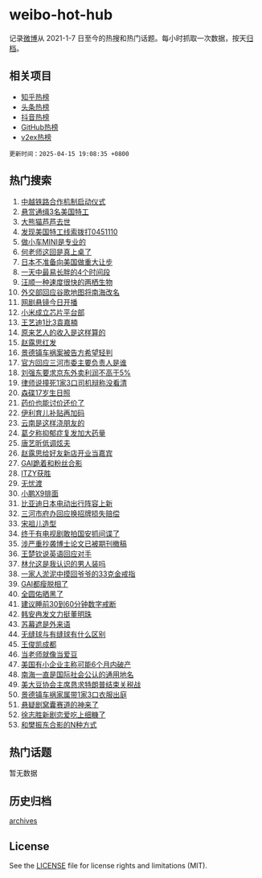 # weibo-hot-hub

记录[微博](https://www.weibo.com)从 2021-1-7 日至今的热搜和热门话题。每小时抓取一次数据，按天[归档](archives)。

## 相关项目

- [知乎热榜](https://github.com/lonnyzhang423/zhihu-hot-hub)
- [头条热榜](https://github.com/lonnyzhang423/toutiao-hot-hub)
- [抖音热榜](https://github.com/lonnyzhang423/douyin-hot-hub)
- [GitHub热榜](https://github.com/lonnyzhang423/github-hot-hub)
- [v2ex热榜](https://github.com/lonnyzhang423/v2ex-hot-hub)


`更新时间：2025-04-15 19:08:35 +0800`

## 热门搜索

1. [中越铁路合作机制启动仪式](https://m.weibo.cn/search?containerid=100103type%3D1%26t%3D10%26q%3D%23%E4%B8%AD%E8%B6%8A%E9%93%81%E8%B7%AF%E5%90%88%E4%BD%9C%E6%9C%BA%E5%88%B6%E5%90%AF%E5%8A%A8%E4%BB%AA%E5%BC%8F%23&stream_entry_id=51&isnewpage=1&extparam=seat%3D1%26cate%3D10103%26pos%3D0%26dgr%3D0%26filter_type%3Drealtimehot%26stream_entry_id%3D51%26c_type%3D51%26q%3D%2523%25E4%25B8%25AD%25E8%25B6%258A%25E9%2593%2581%25E8%25B7%25AF%25E5%2590%2588%25E4%25BD%259C%25E6%259C%25BA%25E5%2588%25B6%25E5%2590%25AF%25E5%258A%25A8%25E4%25BB%25AA%25E5%25BC%258F%2523%26display_time%3D1744715313%26pre_seqid%3D17447153137590179211)
1. [悬赏通缉3名美国特工](https://m.weibo.cn/search?containerid=100103type%3D1%26t%3D10%26q%3D%23%E6%82%AC%E8%B5%8F%E9%80%9A%E7%BC%893%E5%90%8D%E7%BE%8E%E5%9B%BD%E7%89%B9%E5%B7%A5%23&stream_entry_id=31&isnewpage=1&extparam=seat%3D1%26cate%3D5001%26stream_entry_id%3D31%26flag%3D0%26realpos%3D1%26dgr%3D0%26lcate%3D5001%26band_rank%3D1%26filter_type%3Drealtimehot%26pos%3D0%26c_type%3D31%26q%3D%2523%25E6%2582%25AC%25E8%25B5%258F%25E9%2580%259A%25E7%25BC%25893%25E5%2590%258D%25E7%25BE%258E%25E5%259B%25BD%25E7%2589%25B9%25E5%25B7%25A5%2523%26display_time%3D1744715313%26pre_seqid%3D17447153137590179211)
1. [大熊猫芦芦去世](https://m.weibo.cn/search?containerid=100103type%3D1%26t%3D10%26q%3D%23%E5%A4%A7%E7%86%8A%E7%8C%AB%E8%8A%A6%E8%8A%A6%E5%8E%BB%E4%B8%96%23&stream_entry_id=31&isnewpage=1&extparam=seat%3D1%26cate%3D5001%26stream_entry_id%3D31%26flag%3D1%26realpos%3D2%26dgr%3D0%26lcate%3D5001%26band_rank%3D2%26filter_type%3Drealtimehot%26pos%3D1%26c_type%3D31%26q%3D%2523%25E5%25A4%25A7%25E7%2586%258A%25E7%258C%25AB%25E8%258A%25A6%25E8%258A%25A6%25E5%258E%25BB%25E4%25B8%2596%2523%26display_time%3D1744715313%26pre_seqid%3D17447153137590179211)
1. [发现美国特工线索拨打0451110](https://m.weibo.cn/search?containerid=100103type%3D1%26t%3D10%26q%3D%23%E5%8F%91%E7%8E%B0%E7%BE%8E%E5%9B%BD%E7%89%B9%E5%B7%A5%E7%BA%BF%E7%B4%A2%E6%8B%A8%E6%89%930451110%23&stream_entry_id=31&isnewpage=1&extparam=seat%3D1%26cate%3D5001%26stream_entry_id%3D31%26flag%3D0%26realpos%3D3%26dgr%3D0%26lcate%3D5001%26band_rank%3D3%26filter_type%3Drealtimehot%26pos%3D2%26c_type%3D31%26q%3D%2523%25E5%258F%2591%25E7%258E%25B0%25E7%25BE%258E%25E5%259B%25BD%25E7%2589%25B9%25E5%25B7%25A5%25E7%25BA%25BF%25E7%25B4%25A2%25E6%258B%25A8%25E6%2589%25930451110%2523%26display_time%3D1744715313%26pre_seqid%3D17447153137590179211)
1. [做小车MINI是专业的](https://m.weibo.cn/search?containerid=100103type%3D1%26t%3D10%26q%3D%23%E5%81%9A%E5%B0%8F%E8%BD%A6MINI%E6%98%AF%E4%B8%93%E4%B8%9A%E7%9A%84%23&stream_entry_id=31&isnewpage=1&extparam=seat%3D1%26cate%3D5001%26adid%3D282751%26stream_entry_id%3D31%26topic_ad%3D1%26pos%3D3%26lcate%3D5001%26band_rank%3D4%26dgr%3D0%26filter_type%3Drealtimehot%26is_ad_pos%3D1%26c_type%3D31%26q%3D%2523%25E5%2581%259A%25E5%25B0%258F%25E8%25BD%25A6MINI%25E6%2598%25AF%25E4%25B8%2593%25E4%25B8%259A%25E7%259A%2584%2523%26display_time%3D1744715313%26pre_seqid%3D17447153137590179211)
1. [何老师这回是真上桌了](https://m.weibo.cn/search?containerid=100103type%3D1%26t%3D10%26q%3D%E4%BD%95%E8%80%81%E5%B8%88%E8%BF%99%E5%9B%9E%E6%98%AF%E7%9C%9F%E4%B8%8A%E6%A1%8C%E4%BA%86&stream_entry_id=31&isnewpage=1&extparam=seat%3D1%26cate%3D5001%26stream_entry_id%3D31%26flag%3D1%26realpos%3D4%26dgr%3D0%26lcate%3D5001%26band_rank%3D4%26filter_type%3Drealtimehot%26pos%3D4%26c_type%3D31%26q%3D%25E4%25BD%2595%25E8%2580%2581%25E5%25B8%2588%25E8%25BF%2599%25E5%259B%259E%25E6%2598%25AF%25E7%259C%259F%25E4%25B8%258A%25E6%25A1%258C%25E4%25BA%2586%26display_time%3D1744715313%26pre_seqid%3D17447153137590179211)
1. [日本不准备向美国做重大让步](https://m.weibo.cn/search?containerid=100103type%3D1%26t%3D10%26q%3D%23%E6%97%A5%E6%9C%AC%E4%B8%8D%E5%87%86%E5%A4%87%E5%90%91%E7%BE%8E%E5%9B%BD%E5%81%9A%E9%87%8D%E5%A4%A7%E8%AE%A9%E6%AD%A5%23&stream_entry_id=31&isnewpage=1&extparam=seat%3D1%26cate%3D5001%26stream_entry_id%3D31%26flag%3D0%26realpos%3D5%26dgr%3D0%26lcate%3D5001%26band_rank%3D5%26filter_type%3Drealtimehot%26pos%3D5%26c_type%3D31%26q%3D%2523%25E6%2597%25A5%25E6%259C%25AC%25E4%25B8%258D%25E5%2587%2586%25E5%25A4%2587%25E5%2590%2591%25E7%25BE%258E%25E5%259B%25BD%25E5%2581%259A%25E9%2587%258D%25E5%25A4%25A7%25E8%25AE%25A9%25E6%25AD%25A5%2523%26display_time%3D1744715313%26pre_seqid%3D17447153137590179211)
1. [一天中最易长胖的4个时间段](https://m.weibo.cn/search?containerid=100103type%3D1%26t%3D10%26q%3D%23%E4%B8%80%E5%A4%A9%E4%B8%AD%E6%9C%80%E6%98%93%E9%95%BF%E8%83%96%E7%9A%844%E4%B8%AA%E6%97%B6%E9%97%B4%E6%AE%B5%23&stream_entry_id=31&isnewpage=1&extparam=seat%3D1%26cate%3D5001%26stream_entry_id%3D31%26flag%3D0%26realpos%3D6%26dgr%3D0%26lcate%3D5001%26band_rank%3D6%26filter_type%3Drealtimehot%26pos%3D6%26c_type%3D31%26q%3D%2523%25E4%25B8%2580%25E5%25A4%25A9%25E4%25B8%25AD%25E6%259C%2580%25E6%2598%2593%25E9%2595%25BF%25E8%2583%2596%25E7%259A%25844%25E4%25B8%25AA%25E6%2597%25B6%25E9%2597%25B4%25E6%25AE%25B5%2523%26display_time%3D1744715313%26pre_seqid%3D17447153137590179211)
1. [汪顺一种速度很快的两栖生物](https://m.weibo.cn/search?containerid=100103type%3D1%26t%3D10%26q%3D%23%E6%B1%AA%E9%A1%BA%E4%B8%80%E7%A7%8D%E9%80%9F%E5%BA%A6%E5%BE%88%E5%BF%AB%E7%9A%84%E4%B8%A4%E6%A0%96%E7%94%9F%E7%89%A9%23&stream_entry_id=31&isnewpage=1&extparam=seat%3D1%26cate%3D5001%26adid%3D282748%26stream_entry_id%3D31%26topic_ad%3D1%26pos%3D7%26lcate%3D5001%26band_rank%3D7%26dgr%3D0%26filter_type%3Drealtimehot%26is_ad_pos%3D1%26c_type%3D31%26q%3D%2523%25E6%25B1%25AA%25E9%25A1%25BA%25E4%25B8%2580%25E7%25A7%258D%25E9%2580%259F%25E5%25BA%25A6%25E5%25BE%2588%25E5%25BF%25AB%25E7%259A%2584%25E4%25B8%25A4%25E6%25A0%2596%25E7%2594%259F%25E7%2589%25A9%2523%26display_time%3D1744715313%26pre_seqid%3D17447153137590179211)
1. [外交部回应谷歌地图将南海改名](https://m.weibo.cn/search?containerid=100103type%3D1%26t%3D10%26q%3D%23%E5%A4%96%E4%BA%A4%E9%83%A8%E5%9B%9E%E5%BA%94%E8%B0%B7%E6%AD%8C%E5%9C%B0%E5%9B%BE%E5%B0%86%E5%8D%97%E6%B5%B7%E6%94%B9%E5%90%8D%23&stream_entry_id=31&isnewpage=1&extparam=seat%3D1%26cate%3D5001%26stream_entry_id%3D31%26flag%3D0%26realpos%3D7%26dgr%3D0%26lcate%3D5001%26band_rank%3D7%26filter_type%3Drealtimehot%26pos%3D8%26c_type%3D31%26q%3D%2523%25E5%25A4%2596%25E4%25BA%25A4%25E9%2583%25A8%25E5%259B%259E%25E5%25BA%2594%25E8%25B0%25B7%25E6%25AD%258C%25E5%259C%25B0%25E5%259B%25BE%25E5%25B0%2586%25E5%258D%2597%25E6%25B5%25B7%25E6%2594%25B9%25E5%2590%258D%2523%26display_time%3D1744715313%26pre_seqid%3D17447153137590179211)
1. [网剧悬镜今日开播](https://m.weibo.cn/search?containerid=100103type%3D1%26t%3D10%26q%3D%23%E7%BD%91%E5%89%A7%E6%82%AC%E9%95%9C%E4%BB%8A%E6%97%A5%E5%BC%80%E6%92%AD%23&stream_entry_id=31&isnewpage=1&extparam=seat%3D1%26cate%3D5001%26stream_entry_id%3D31%26flag%3D1%26realpos%3D8%26dgr%3D0%26lcate%3D5001%26band_rank%3D8%26filter_type%3Drealtimehot%26pos%3D9%26c_type%3D31%26q%3D%2523%25E7%25BD%2591%25E5%2589%25A7%25E6%2582%25AC%25E9%2595%259C%25E4%25BB%258A%25E6%2597%25A5%25E5%25BC%2580%25E6%2592%25AD%2523%26display_time%3D1744715313%26pre_seqid%3D17447153137590179211)
1. [小米成立芯片平台部](https://m.weibo.cn/search?containerid=100103type%3D1%26t%3D10%26q%3D%23%E5%B0%8F%E7%B1%B3%E6%88%90%E7%AB%8B%E8%8A%AF%E7%89%87%E5%B9%B3%E5%8F%B0%E9%83%A8%23&stream_entry_id=31&isnewpage=1&extparam=seat%3D1%26cate%3D5001%26stream_entry_id%3D31%26flag%3D1%26realpos%3D9%26dgr%3D0%26lcate%3D5001%26band_rank%3D9%26filter_type%3Drealtimehot%26pos%3D10%26c_type%3D31%26q%3D%2523%25E5%25B0%258F%25E7%25B1%25B3%25E6%2588%2590%25E7%25AB%258B%25E8%258A%25AF%25E7%2589%2587%25E5%25B9%25B3%25E5%258F%25B0%25E9%2583%25A8%2523%26display_time%3D1744715313%26pre_seqid%3D17447153137590179211)
1. [王艺迪1比3袁嘉楠](https://m.weibo.cn/search?containerid=100103type%3D1%26t%3D10%26q%3D%23%E7%8E%8B%E8%89%BA%E8%BF%AA1%E6%AF%943%E8%A2%81%E5%98%89%E6%A5%A0%23&stream_entry_id=31&isnewpage=1&extparam=seat%3D1%26cate%3D5001%26stream_entry_id%3D31%26flag%3D1%26realpos%3D10%26dgr%3D0%26lcate%3D5001%26band_rank%3D10%26filter_type%3Drealtimehot%26pos%3D11%26c_type%3D31%26q%3D%2523%25E7%258E%258B%25E8%2589%25BA%25E8%25BF%25AA1%25E6%25AF%25943%25E8%25A2%2581%25E5%2598%2589%25E6%25A5%25A0%2523%26display_time%3D1744715313%26pre_seqid%3D17447153137590179211)
1. [原来艺人的收入是这样算的](https://m.weibo.cn/search?containerid=100103type%3D1%26t%3D10%26q%3D%23%E5%8E%9F%E6%9D%A5%E8%89%BA%E4%BA%BA%E7%9A%84%E6%94%B6%E5%85%A5%E6%98%AF%E8%BF%99%E6%A0%B7%E7%AE%97%E7%9A%84%23&stream_entry_id=31&isnewpage=1&extparam=seat%3D1%26cate%3D5001%26stream_entry_id%3D31%26flag%3D2%26realpos%3D11%26dgr%3D0%26lcate%3D5001%26band_rank%3D11%26filter_type%3Drealtimehot%26pos%3D12%26c_type%3D31%26q%3D%2523%25E5%258E%259F%25E6%259D%25A5%25E8%2589%25BA%25E4%25BA%25BA%25E7%259A%2584%25E6%2594%25B6%25E5%2585%25A5%25E6%2598%25AF%25E8%25BF%2599%25E6%25A0%25B7%25E7%25AE%2597%25E7%259A%2584%2523%26display_time%3D1744715313%26pre_seqid%3D17447153137590179211)
1. [赵露思红发](https://m.weibo.cn/search?containerid=100103type%3D1%26t%3D10%26q%3D%23%E8%B5%B5%E9%9C%B2%E6%80%9D%E7%BA%A2%E5%8F%91%23&stream_entry_id=31&isnewpage=1&extparam=seat%3D1%26cate%3D5001%26stream_entry_id%3D31%26flag%3D2%26realpos%3D12%26dgr%3D0%26lcate%3D5001%26band_rank%3D12%26filter_type%3Drealtimehot%26pos%3D13%26c_type%3D31%26q%3D%2523%25E8%25B5%25B5%25E9%259C%25B2%25E6%2580%259D%25E7%25BA%25A2%25E5%258F%2591%2523%26display_time%3D1744715313%26pre_seqid%3D17447153137590179211)
1. [景德镇车祸案被告方希望轻判](https://m.weibo.cn/search?containerid=100103type%3D1%26t%3D10%26q%3D%23%E6%99%AF%E5%BE%B7%E9%95%87%E8%BD%A6%E7%A5%B8%E6%A1%88%E8%A2%AB%E5%91%8A%E6%96%B9%E5%B8%8C%E6%9C%9B%E8%BD%BB%E5%88%A4%23&stream_entry_id=31&isnewpage=1&extparam=seat%3D1%26cate%3D5001%26stream_entry_id%3D31%26flag%3D0%26realpos%3D13%26dgr%3D0%26lcate%3D5001%26band_rank%3D13%26filter_type%3Drealtimehot%26pos%3D14%26c_type%3D31%26q%3D%2523%25E6%2599%25AF%25E5%25BE%25B7%25E9%2595%2587%25E8%25BD%25A6%25E7%25A5%25B8%25E6%25A1%2588%25E8%25A2%25AB%25E5%2591%258A%25E6%2596%25B9%25E5%25B8%258C%25E6%259C%259B%25E8%25BD%25BB%25E5%2588%25A4%2523%26display_time%3D1744715313%26pre_seqid%3D17447153137590179211)
1. [官方回应三河市委主要负责人是谁](https://m.weibo.cn/search?containerid=100103type%3D1%26t%3D10%26q%3D%23%E5%AE%98%E6%96%B9%E5%9B%9E%E5%BA%94%E4%B8%89%E6%B2%B3%E5%B8%82%E5%A7%94%E4%B8%BB%E8%A6%81%E8%B4%9F%E8%B4%A3%E4%BA%BA%E6%98%AF%E8%B0%81%23&stream_entry_id=31&isnewpage=1&extparam=seat%3D1%26cate%3D5001%26stream_entry_id%3D31%26flag%3D0%26realpos%3D14%26dgr%3D0%26lcate%3D5001%26band_rank%3D14%26filter_type%3Drealtimehot%26pos%3D15%26c_type%3D31%26q%3D%2523%25E5%25AE%2598%25E6%2596%25B9%25E5%259B%259E%25E5%25BA%2594%25E4%25B8%2589%25E6%25B2%25B3%25E5%25B8%2582%25E5%25A7%2594%25E4%25B8%25BB%25E8%25A6%2581%25E8%25B4%259F%25E8%25B4%25A3%25E4%25BA%25BA%25E6%2598%25AF%25E8%25B0%2581%2523%26display_time%3D1744715313%26pre_seqid%3D17447153137590179211)
1. [刘强东要求京东外卖利润不高于5%](https://m.weibo.cn/search?containerid=100103type%3D1%26t%3D10%26q%3D%23%E5%88%98%E5%BC%BA%E4%B8%9C%E8%A6%81%E6%B1%82%E4%BA%AC%E4%B8%9C%E5%A4%96%E5%8D%96%E5%88%A9%E6%B6%A6%E4%B8%8D%E9%AB%98%E4%BA%8E5%25%23&stream_entry_id=31&isnewpage=1&extparam=seat%3D1%26cate%3D5001%26stream_entry_id%3D31%26flag%3D1%26realpos%3D15%26dgr%3D0%26lcate%3D5001%26band_rank%3D15%26filter_type%3Drealtimehot%26pos%3D16%26c_type%3D31%26q%3D%2523%25E5%2588%2598%25E5%25BC%25BA%25E4%25B8%259C%25E8%25A6%2581%25E6%25B1%2582%25E4%25BA%25AC%25E4%25B8%259C%25E5%25A4%2596%25E5%258D%2596%25E5%2588%25A9%25E6%25B6%25A6%25E4%25B8%258D%25E9%25AB%2598%25E4%25BA%258E5%2525%2523%26display_time%3D1744715313%26pre_seqid%3D17447153137590179211)
1. [律师说撞死1家3口司机辩称没看清](https://m.weibo.cn/search?containerid=100103type%3D1%26t%3D10%26q%3D%23%E5%BE%8B%E5%B8%88%E8%AF%B4%E6%92%9E%E6%AD%BB1%E5%AE%B63%E5%8F%A3%E5%8F%B8%E6%9C%BA%E8%BE%A9%E7%A7%B0%E6%B2%A1%E7%9C%8B%E6%B8%85%23&stream_entry_id=31&isnewpage=1&extparam=seat%3D1%26cate%3D5001%26stream_entry_id%3D31%26flag%3D0%26realpos%3D16%26dgr%3D0%26lcate%3D5001%26band_rank%3D16%26filter_type%3Drealtimehot%26pos%3D17%26c_type%3D31%26q%3D%2523%25E5%25BE%258B%25E5%25B8%2588%25E8%25AF%25B4%25E6%2592%259E%25E6%25AD%25BB1%25E5%25AE%25B63%25E5%258F%25A3%25E5%258F%25B8%25E6%259C%25BA%25E8%25BE%25A9%25E7%25A7%25B0%25E6%25B2%25A1%25E7%259C%258B%25E6%25B8%2585%2523%26display_time%3D1744715313%26pre_seqid%3D17447153137590179211)
1. [森碟17岁生日照](https://m.weibo.cn/search?containerid=100103type%3D1%26t%3D10%26q%3D%23%E6%A3%AE%E7%A2%9F17%E5%B2%81%E7%94%9F%E6%97%A5%E7%85%A7%23&stream_entry_id=31&isnewpage=1&extparam=seat%3D1%26cate%3D5001%26stream_entry_id%3D31%26flag%3D1%26realpos%3D17%26dgr%3D0%26lcate%3D5001%26band_rank%3D17%26filter_type%3Drealtimehot%26pos%3D18%26c_type%3D31%26q%3D%2523%25E6%25A3%25AE%25E7%25A2%259F17%25E5%25B2%2581%25E7%2594%259F%25E6%2597%25A5%25E7%2585%25A7%2523%26display_time%3D1744715313%26pre_seqid%3D17447153137590179211)
1. [药价也能讨价还价了](https://m.weibo.cn/search?containerid=100103type%3D1%26t%3D10%26q%3D%23%E8%8D%AF%E4%BB%B7%E4%B9%9F%E8%83%BD%E8%AE%A8%E4%BB%B7%E8%BF%98%E4%BB%B7%E4%BA%86%23&stream_entry_id=31&isnewpage=1&extparam=seat%3D1%26cate%3D5001%26stream_entry_id%3D31%26flag%3D1%26realpos%3D18%26dgr%3D0%26lcate%3D5001%26band_rank%3D18%26filter_type%3Drealtimehot%26pos%3D19%26c_type%3D31%26q%3D%2523%25E8%258D%25AF%25E4%25BB%25B7%25E4%25B9%259F%25E8%2583%25BD%25E8%25AE%25A8%25E4%25BB%25B7%25E8%25BF%2598%25E4%25BB%25B7%25E4%25BA%2586%2523%26display_time%3D1744715313%26pre_seqid%3D17447153137590179211)
1. [伊利育儿补贴再加码](https://m.weibo.cn/search?containerid=100103type%3D1%26t%3D10%26q%3D%23%E4%BC%8A%E5%88%A9%E8%82%B2%E5%84%BF%E8%A1%A5%E8%B4%B4%E5%86%8D%E5%8A%A0%E7%A0%81%23&stream_entry_id=31&isnewpage=1&extparam=seat%3D1%26cate%3D5001%26stream_entry_id%3D31%26flag%3D1%26realpos%3D19%26dgr%3D0%26lcate%3D5001%26band_rank%3D19%26filter_type%3Drealtimehot%26pos%3D20%26c_type%3D31%26q%3D%2523%25E4%25BC%258A%25E5%2588%25A9%25E8%2582%25B2%25E5%2584%25BF%25E8%25A1%25A5%25E8%25B4%25B4%25E5%2586%258D%25E5%258A%25A0%25E7%25A0%2581%2523%26display_time%3D1744715313%26pre_seqid%3D17447153137590179211)
1. [云南是这样浇朋友的](https://m.weibo.cn/search?containerid=100103type%3D1%26t%3D10%26q%3D%23%E4%BA%91%E5%8D%97%E6%98%AF%E8%BF%99%E6%A0%B7%E6%B5%87%E6%9C%8B%E5%8F%8B%E7%9A%84%23&stream_entry_id=31&isnewpage=1&extparam=seat%3D1%26cate%3D5001%26stream_entry_id%3D31%26flag%3D1%26realpos%3D20%26dgr%3D0%26lcate%3D5001%26band_rank%3D20%26filter_type%3Drealtimehot%26pos%3D21%26c_type%3D31%26q%3D%2523%25E4%25BA%2591%25E5%258D%2597%25E6%2598%25AF%25E8%25BF%2599%25E6%25A0%25B7%25E6%25B5%2587%25E6%259C%258B%25E5%258F%258B%25E7%259A%2584%2523%26display_time%3D1744715313%26pre_seqid%3D17447153137590179211)
1. [葛夕称抑郁症复发加大药量](https://m.weibo.cn/search?containerid=100103type%3D1%26t%3D10%26q%3D%23%E8%91%9B%E5%A4%95%E7%A7%B0%E6%8A%91%E9%83%81%E7%97%87%E5%A4%8D%E5%8F%91%E5%8A%A0%E5%A4%A7%E8%8D%AF%E9%87%8F%23&stream_entry_id=31&isnewpage=1&extparam=seat%3D1%26cate%3D5001%26stream_entry_id%3D31%26flag%3D2%26realpos%3D21%26dgr%3D0%26lcate%3D5001%26band_rank%3D21%26filter_type%3Drealtimehot%26pos%3D22%26c_type%3D31%26q%3D%2523%25E8%2591%259B%25E5%25A4%2595%25E7%25A7%25B0%25E6%258A%2591%25E9%2583%2581%25E7%2597%2587%25E5%25A4%258D%25E5%258F%2591%25E5%258A%25A0%25E5%25A4%25A7%25E8%258D%25AF%25E9%2587%258F%2523%26display_time%3D1744715313%26pre_seqid%3D17447153137590179211)
1. [唐艺昕低调炫夫](https://m.weibo.cn/search?containerid=100103type%3D1%26t%3D10%26q%3D%E5%94%90%E8%89%BA%E6%98%95%E4%BD%8E%E8%B0%83%E7%82%AB%E5%A4%AB&stream_entry_id=31&isnewpage=1&extparam=seat%3D1%26cate%3D5001%26stream_entry_id%3D31%26flag%3D0%26realpos%3D22%26dgr%3D0%26lcate%3D5001%26band_rank%3D22%26filter_type%3Drealtimehot%26pos%3D23%26c_type%3D31%26q%3D%25E5%2594%2590%25E8%2589%25BA%25E6%2598%2595%25E4%25BD%258E%25E8%25B0%2583%25E7%2582%25AB%25E5%25A4%25AB%26display_time%3D1744715313%26pre_seqid%3D17447153137590179211)
1. [赵露思给好友新店开业当嘉宾](https://m.weibo.cn/search?containerid=100103type%3D1%26t%3D10%26q%3D%23%E8%B5%B5%E9%9C%B2%E6%80%9D%E7%BB%99%E5%A5%BD%E5%8F%8B%E6%96%B0%E5%BA%97%E5%BC%80%E4%B8%9A%E5%BD%93%E5%98%89%E5%AE%BE%23&stream_entry_id=31&isnewpage=1&extparam=seat%3D1%26cate%3D5001%26stream_entry_id%3D31%26flag%3D1%26realpos%3D23%26dgr%3D0%26lcate%3D5001%26band_rank%3D23%26filter_type%3Drealtimehot%26pos%3D24%26c_type%3D31%26q%3D%2523%25E8%25B5%25B5%25E9%259C%25B2%25E6%2580%259D%25E7%25BB%2599%25E5%25A5%25BD%25E5%258F%258B%25E6%2596%25B0%25E5%25BA%2597%25E5%25BC%2580%25E4%25B8%259A%25E5%25BD%2593%25E5%2598%2589%25E5%25AE%25BE%2523%26display_time%3D1744715313%26pre_seqid%3D17447153137590179211)
1. [GAI跪着和粉丝合影](https://m.weibo.cn/search?containerid=100103type%3D1%26t%3D10%26q%3DGAI%E8%B7%AA%E7%9D%80%E5%92%8C%E7%B2%89%E4%B8%9D%E5%90%88%E5%BD%B1&stream_entry_id=31&isnewpage=1&extparam=seat%3D1%26cate%3D5001%26stream_entry_id%3D31%26flag%3D1%26realpos%3D24%26dgr%3D0%26lcate%3D5001%26band_rank%3D24%26filter_type%3Drealtimehot%26pos%3D25%26c_type%3D31%26q%3DGAI%25E8%25B7%25AA%25E7%259D%2580%25E5%2592%258C%25E7%25B2%2589%25E4%25B8%259D%25E5%2590%2588%25E5%25BD%25B1%26display_time%3D1744715313%26pre_seqid%3D17447153137590179211)
1. [ITZY获胜](https://m.weibo.cn/search?containerid=100103type%3D1%26t%3D10%26q%3DITZY%E8%8E%B7%E8%83%9C&stream_entry_id=31&isnewpage=1&extparam=seat%3D1%26cate%3D5001%26stream_entry_id%3D31%26flag%3D1%26realpos%3D25%26dgr%3D0%26lcate%3D5001%26band_rank%3D25%26filter_type%3Drealtimehot%26pos%3D26%26c_type%3D31%26q%3DITZY%25E8%258E%25B7%25E8%2583%259C%26display_time%3D1744715313%26pre_seqid%3D17447153137590179211)
1. [无忧渡](https://m.weibo.cn/search?containerid=100103type%3D1%26t%3D10%26q%3D%E6%97%A0%E5%BF%A7%E6%B8%A1&stream_entry_id=31&isnewpage=1&extparam=seat%3D1%26cate%3D5001%26stream_entry_id%3D31%26flag%3D1%26realpos%3D26%26dgr%3D0%26lcate%3D5001%26band_rank%3D26%26filter_type%3Drealtimehot%26pos%3D27%26c_type%3D31%26q%3D%25E6%2597%25A0%25E5%25BF%25A7%25E6%25B8%25A1%26display_time%3D1744715313%26pre_seqid%3D17447153137590179211)
1. [小鹏X9排面](https://m.weibo.cn/search?containerid=100103type%3D1%26t%3D10%26q%3D%23%E5%B0%8F%E9%B9%8FX9%E6%8E%92%E9%9D%A2%23&stream_entry_id=31&isnewpage=1&extparam=seat%3D1%26cate%3D5001%26stream_entry_id%3D31%26flag%3D1%26realpos%3D27%26dgr%3D0%26lcate%3D5001%26band_rank%3D27%26filter_type%3Drealtimehot%26pos%3D28%26c_type%3D31%26q%3D%2523%25E5%25B0%258F%25E9%25B9%258FX9%25E6%258E%2592%25E9%259D%25A2%2523%26display_time%3D1744715313%26pre_seqid%3D17447153137590179211)
1. [比亚迪日本电动出行阵容上新](https://m.weibo.cn/search?containerid=100103type%3D1%26t%3D10%26q%3D%23%E6%AF%94%E4%BA%9A%E8%BF%AA%E6%97%A5%E6%9C%AC%E7%94%B5%E5%8A%A8%E5%87%BA%E8%A1%8C%E9%98%B5%E5%AE%B9%E4%B8%8A%E6%96%B0%23&stream_entry_id=31&isnewpage=1&extparam=seat%3D1%26cate%3D5001%26stream_entry_id%3D31%26flag%3D1%26realpos%3D28%26dgr%3D0%26lcate%3D5001%26band_rank%3D28%26filter_type%3Drealtimehot%26pos%3D29%26c_type%3D31%26q%3D%2523%25E6%25AF%2594%25E4%25BA%259A%25E8%25BF%25AA%25E6%2597%25A5%25E6%259C%25AC%25E7%2594%25B5%25E5%258A%25A8%25E5%2587%25BA%25E8%25A1%258C%25E9%2598%25B5%25E5%25AE%25B9%25E4%25B8%258A%25E6%2596%25B0%2523%26display_time%3D1744715313%26pre_seqid%3D17447153137590179211)
1. [三河市府办回应换招牌损失赔偿](https://m.weibo.cn/search?containerid=100103type%3D1%26t%3D10%26q%3D%23%E4%B8%89%E6%B2%B3%E5%B8%82%E5%BA%9C%E5%8A%9E%E5%9B%9E%E5%BA%94%E6%8D%A2%E6%8B%9B%E7%89%8C%E6%8D%9F%E5%A4%B1%E8%B5%94%E5%81%BF%23&stream_entry_id=31&isnewpage=1&extparam=seat%3D1%26cate%3D5001%26stream_entry_id%3D31%26flag%3D1%26realpos%3D29%26dgr%3D0%26lcate%3D5001%26band_rank%3D29%26filter_type%3Drealtimehot%26pos%3D30%26c_type%3D31%26q%3D%2523%25E4%25B8%2589%25E6%25B2%25B3%25E5%25B8%2582%25E5%25BA%259C%25E5%258A%259E%25E5%259B%259E%25E5%25BA%2594%25E6%258D%25A2%25E6%258B%259B%25E7%2589%258C%25E6%258D%259F%25E5%25A4%25B1%25E8%25B5%2594%25E5%2581%25BF%2523%26display_time%3D1744715313%26pre_seqid%3D17447153137590179211)
1. [宋祖儿造型](https://m.weibo.cn/search?containerid=100103type%3D1%26t%3D10%26q%3D%23%E5%AE%8B%E7%A5%96%E5%84%BF%E9%80%A0%E5%9E%8B%23&stream_entry_id=31&isnewpage=1&extparam=seat%3D1%26cate%3D5001%26stream_entry_id%3D31%26flag%3D0%26realpos%3D30%26dgr%3D0%26lcate%3D5001%26band_rank%3D30%26filter_type%3Drealtimehot%26pos%3D31%26c_type%3D31%26q%3D%2523%25E5%25AE%258B%25E7%25A5%2596%25E5%2584%25BF%25E9%2580%25A0%25E5%259E%258B%2523%26display_time%3D1744715313%26pre_seqid%3D17447153137590179211)
1. [终于有电视剧敢拍国安抓间谍了](https://m.weibo.cn/search?containerid=100103type%3D1%26t%3D10%26q%3D%E7%BB%88%E4%BA%8E%E6%9C%89%E7%94%B5%E8%A7%86%E5%89%A7%E6%95%A2%E6%8B%8D%E5%9B%BD%E5%AE%89%E6%8A%93%E9%97%B4%E8%B0%8D%E4%BA%86&stream_entry_id=31&isnewpage=1&extparam=seat%3D1%26cate%3D5001%26stream_entry_id%3D31%26flag%3D1%26realpos%3D31%26dgr%3D0%26lcate%3D5001%26band_rank%3D31%26filter_type%3Drealtimehot%26pos%3D32%26c_type%3D31%26q%3D%25E7%25BB%2588%25E4%25BA%258E%25E6%259C%2589%25E7%2594%25B5%25E8%25A7%2586%25E5%2589%25A7%25E6%2595%25A2%25E6%258B%258D%25E5%259B%25BD%25E5%25AE%2589%25E6%258A%2593%25E9%2597%25B4%25E8%25B0%258D%25E4%25BA%2586%26display_time%3D1744715313%26pre_seqid%3D17447153137590179211)
1. [涉严重抄袭博士论文已被期刊撤稿](https://m.weibo.cn/search?containerid=100103type%3D1%26t%3D10%26q%3D%23%E6%B6%89%E4%B8%A5%E9%87%8D%E6%8A%84%E8%A2%AD%E5%8D%9A%E5%A3%AB%E8%AE%BA%E6%96%87%E5%B7%B2%E8%A2%AB%E6%9C%9F%E5%88%8A%E6%92%A4%E7%A8%BF%23&stream_entry_id=31&isnewpage=1&extparam=seat%3D1%26cate%3D5001%26stream_entry_id%3D31%26flag%3D1%26realpos%3D32%26dgr%3D0%26lcate%3D5001%26band_rank%3D32%26filter_type%3Drealtimehot%26pos%3D33%26c_type%3D31%26q%3D%2523%25E6%25B6%2589%25E4%25B8%25A5%25E9%2587%258D%25E6%258A%2584%25E8%25A2%25AD%25E5%258D%259A%25E5%25A3%25AB%25E8%25AE%25BA%25E6%2596%2587%25E5%25B7%25B2%25E8%25A2%25AB%25E6%259C%259F%25E5%2588%258A%25E6%2592%25A4%25E7%25A8%25BF%2523%26display_time%3D1744715313%26pre_seqid%3D17447153137590179211)
1. [王楚钦说英语回应对手](https://m.weibo.cn/search?containerid=100103type%3D1%26t%3D10%26q%3D%E7%8E%8B%E6%A5%9A%E9%92%A6%E8%AF%B4%E8%8B%B1%E8%AF%AD%E5%9B%9E%E5%BA%94%E5%AF%B9%E6%89%8B&stream_entry_id=31&isnewpage=1&extparam=seat%3D1%26cate%3D5001%26stream_entry_id%3D31%26flag%3D0%26realpos%3D33%26dgr%3D0%26lcate%3D5001%26band_rank%3D33%26filter_type%3Drealtimehot%26pos%3D34%26c_type%3D31%26q%3D%25E7%258E%258B%25E6%25A5%259A%25E9%2592%25A6%25E8%25AF%25B4%25E8%258B%25B1%25E8%25AF%25AD%25E5%259B%259E%25E5%25BA%2594%25E5%25AF%25B9%25E6%2589%258B%26display_time%3D1744715313%26pre_seqid%3D17447153137590179211)
1. [林允这是我认识的男人装吗](https://m.weibo.cn/search?containerid=100103type%3D1%26t%3D10%26q%3D%E6%9E%97%E5%85%81%E8%BF%99%E6%98%AF%E6%88%91%E8%AE%A4%E8%AF%86%E7%9A%84%E7%94%B7%E4%BA%BA%E8%A3%85%E5%90%97&stream_entry_id=31&isnewpage=1&extparam=seat%3D1%26cate%3D5001%26stream_entry_id%3D31%26flag%3D1%26realpos%3D34%26dgr%3D0%26lcate%3D5001%26band_rank%3D34%26filter_type%3Drealtimehot%26pos%3D35%26c_type%3D31%26q%3D%25E6%259E%2597%25E5%2585%2581%25E8%25BF%2599%25E6%2598%25AF%25E6%2588%2591%25E8%25AE%25A4%25E8%25AF%2586%25E7%259A%2584%25E7%2594%25B7%25E4%25BA%25BA%25E8%25A3%2585%25E5%2590%2597%26display_time%3D1744715313%26pre_seqid%3D17447153137590179211)
1. [一家人淤泥中摸回爷爷的33克金戒指](https://m.weibo.cn/search?containerid=100103type%3D1%26t%3D10%26q%3D%23%E4%B8%80%E5%AE%B6%E4%BA%BA%E6%B7%A4%E6%B3%A5%E4%B8%AD%E6%91%B8%E5%9B%9E%E7%88%B7%E7%88%B7%E7%9A%8433%E5%85%8B%E9%87%91%E6%88%92%E6%8C%87%23&stream_entry_id=31&isnewpage=1&extparam=seat%3D1%26cate%3D5001%26stream_entry_id%3D31%26flag%3D0%26realpos%3D35%26dgr%3D0%26lcate%3D5001%26band_rank%3D35%26filter_type%3Drealtimehot%26pos%3D36%26c_type%3D31%26q%3D%2523%25E4%25B8%2580%25E5%25AE%25B6%25E4%25BA%25BA%25E6%25B7%25A4%25E6%25B3%25A5%25E4%25B8%25AD%25E6%2591%25B8%25E5%259B%259E%25E7%2588%25B7%25E7%2588%25B7%25E7%259A%258433%25E5%2585%258B%25E9%2587%2591%25E6%2588%2592%25E6%258C%2587%2523%26display_time%3D1744715313%26pre_seqid%3D17447153137590179211)
1. [GAI都瘦脱相了](https://m.weibo.cn/search?containerid=100103type%3D1%26t%3D10%26q%3DGAI%E9%83%BD%E7%98%A6%E8%84%B1%E7%9B%B8%E4%BA%86&stream_entry_id=31&isnewpage=1&extparam=seat%3D1%26cate%3D5001%26stream_entry_id%3D31%26flag%3D0%26realpos%3D36%26dgr%3D0%26lcate%3D5001%26band_rank%3D36%26filter_type%3Drealtimehot%26pos%3D37%26c_type%3D31%26q%3DGAI%25E9%2583%25BD%25E7%2598%25A6%25E8%2584%25B1%25E7%259B%25B8%25E4%25BA%2586%26display_time%3D1744715313%26pre_seqid%3D17447153137590179211)
1. [全圆佑晒黑了](https://m.weibo.cn/search?containerid=100103type%3D1%26t%3D10%26q%3D%E5%85%A8%E5%9C%86%E4%BD%91%E6%99%92%E9%BB%91%E4%BA%86&stream_entry_id=31&isnewpage=1&extparam=seat%3D1%26cate%3D5001%26stream_entry_id%3D31%26flag%3D1%26realpos%3D37%26dgr%3D0%26lcate%3D5001%26band_rank%3D37%26filter_type%3Drealtimehot%26pos%3D38%26c_type%3D31%26q%3D%25E5%2585%25A8%25E5%259C%2586%25E4%25BD%2591%25E6%2599%2592%25E9%25BB%2591%25E4%25BA%2586%26display_time%3D1744715313%26pre_seqid%3D17447153137590179211)
1. [建议睡前30到60分钟数字戒断](https://m.weibo.cn/search?containerid=100103type%3D1%26t%3D10%26q%3D%23%E5%BB%BA%E8%AE%AE%E7%9D%A1%E5%89%8D30%E5%88%B060%E5%88%86%E9%92%9F%E6%95%B0%E5%AD%97%E6%88%92%E6%96%AD%23&stream_entry_id=31&isnewpage=1&extparam=seat%3D1%26cate%3D5001%26stream_entry_id%3D31%26flag%3D0%26realpos%3D38%26dgr%3D0%26lcate%3D5001%26band_rank%3D38%26filter_type%3Drealtimehot%26pos%3D39%26c_type%3D31%26q%3D%2523%25E5%25BB%25BA%25E8%25AE%25AE%25E7%259D%25A1%25E5%2589%258D30%25E5%2588%25B060%25E5%2588%2586%25E9%2592%259F%25E6%2595%25B0%25E5%25AD%2597%25E6%2588%2592%25E6%2596%25AD%2523%26display_time%3D1744715313%26pre_seqid%3D17447153137590179211)
1. [韩安冉发文力挺董明珠](https://m.weibo.cn/search?containerid=100103type%3D1%26t%3D10%26q%3D%23%E9%9F%A9%E5%AE%89%E5%86%89%E5%8F%91%E6%96%87%E5%8A%9B%E6%8C%BA%E8%91%A3%E6%98%8E%E7%8F%A0%23&stream_entry_id=31&isnewpage=1&extparam=seat%3D1%26cate%3D5001%26stream_entry_id%3D31%26flag%3D0%26realpos%3D39%26dgr%3D0%26lcate%3D5001%26band_rank%3D39%26filter_type%3Drealtimehot%26pos%3D40%26c_type%3D31%26q%3D%2523%25E9%259F%25A9%25E5%25AE%2589%25E5%2586%2589%25E5%258F%2591%25E6%2596%2587%25E5%258A%259B%25E6%258C%25BA%25E8%2591%25A3%25E6%2598%258E%25E7%258F%25A0%2523%26display_time%3D1744715313%26pre_seqid%3D17447153137590179211)
1. [苏幕遮是外来语](https://m.weibo.cn/search?containerid=100103type%3D1%26t%3D10%26q%3D%E8%8B%8F%E5%B9%95%E9%81%AE%E6%98%AF%E5%A4%96%E6%9D%A5%E8%AF%AD&stream_entry_id=31&isnewpage=1&extparam=seat%3D1%26cate%3D5001%26stream_entry_id%3D31%26flag%3D1%26realpos%3D40%26dgr%3D0%26lcate%3D5001%26band_rank%3D40%26filter_type%3Drealtimehot%26pos%3D41%26c_type%3D31%26q%3D%25E8%258B%258F%25E5%25B9%2595%25E9%2581%25AE%25E6%2598%25AF%25E5%25A4%2596%25E6%259D%25A5%25E8%25AF%25AD%26display_time%3D1744715313%26pre_seqid%3D17447153137590179211)
1. [无缝球与有缝球有什么区别](https://m.weibo.cn/search?containerid=100103type%3D1%26t%3D10%26q%3D%23%E6%97%A0%E7%BC%9D%E7%90%83%E4%B8%8E%E6%9C%89%E7%BC%9D%E7%90%83%E6%9C%89%E4%BB%80%E4%B9%88%E5%8C%BA%E5%88%AB%23&stream_entry_id=31&isnewpage=1&extparam=seat%3D1%26cate%3D5001%26stream_entry_id%3D31%26flag%3D1%26realpos%3D41%26dgr%3D0%26lcate%3D5001%26band_rank%3D41%26filter_type%3Drealtimehot%26pos%3D42%26c_type%3D31%26q%3D%2523%25E6%2597%25A0%25E7%25BC%259D%25E7%2590%2583%25E4%25B8%258E%25E6%259C%2589%25E7%25BC%259D%25E7%2590%2583%25E6%259C%2589%25E4%25BB%2580%25E4%25B9%2588%25E5%258C%25BA%25E5%2588%25AB%2523%26display_time%3D1744715313%26pre_seqid%3D17447153137590179211)
1. [王俊凯成都](https://m.weibo.cn/search?containerid=100103type%3D1%26t%3D10%26q%3D%23%E7%8E%8B%E4%BF%8A%E5%87%AF%E6%88%90%E9%83%BD%23&stream_entry_id=31&isnewpage=1&extparam=seat%3D1%26cate%3D5001%26stream_entry_id%3D31%26flag%3D0%26realpos%3D42%26dgr%3D0%26lcate%3D5001%26band_rank%3D42%26filter_type%3Drealtimehot%26pos%3D43%26c_type%3D31%26q%3D%2523%25E7%258E%258B%25E4%25BF%258A%25E5%2587%25AF%25E6%2588%2590%25E9%2583%25BD%2523%26display_time%3D1744715313%26pre_seqid%3D17447153137590179211)
1. [当老师就像当爱豆](https://m.weibo.cn/search?containerid=100103type%3D1%26t%3D10%26q%3D%E5%BD%93%E8%80%81%E5%B8%88%E5%B0%B1%E5%83%8F%E5%BD%93%E7%88%B1%E8%B1%86&stream_entry_id=31&isnewpage=1&extparam=seat%3D1%26cate%3D5001%26stream_entry_id%3D31%26flag%3D1%26realpos%3D43%26dgr%3D0%26lcate%3D5001%26band_rank%3D43%26filter_type%3Drealtimehot%26pos%3D44%26c_type%3D31%26q%3D%25E5%25BD%2593%25E8%2580%2581%25E5%25B8%2588%25E5%25B0%25B1%25E5%2583%258F%25E5%25BD%2593%25E7%2588%25B1%25E8%25B1%2586%26display_time%3D1744715313%26pre_seqid%3D17447153137590179211)
1. [美国有小企业主称可能6个月内破产](https://m.weibo.cn/search?containerid=100103type%3D1%26t%3D10%26q%3D%23%E7%BE%8E%E5%9B%BD%E6%9C%89%E5%B0%8F%E4%BC%81%E4%B8%9A%E4%B8%BB%E7%A7%B0%E5%8F%AF%E8%83%BD6%E4%B8%AA%E6%9C%88%E5%86%85%E7%A0%B4%E4%BA%A7%23&stream_entry_id=31&isnewpage=1&extparam=seat%3D1%26cate%3D5001%26stream_entry_id%3D31%26flag%3D1%26realpos%3D44%26dgr%3D0%26lcate%3D5001%26band_rank%3D44%26filter_type%3Drealtimehot%26pos%3D45%26c_type%3D31%26q%3D%2523%25E7%25BE%258E%25E5%259B%25BD%25E6%259C%2589%25E5%25B0%258F%25E4%25BC%2581%25E4%25B8%259A%25E4%25B8%25BB%25E7%25A7%25B0%25E5%258F%25AF%25E8%2583%25BD6%25E4%25B8%25AA%25E6%259C%2588%25E5%2586%2585%25E7%25A0%25B4%25E4%25BA%25A7%2523%26display_time%3D1744715313%26pre_seqid%3D17447153137590179211)
1. [南海一直是国际社会公认的通用地名](https://m.weibo.cn/search?containerid=100103type%3D1%26t%3D10%26q%3D%23%E5%8D%97%E6%B5%B7%E4%B8%80%E7%9B%B4%E6%98%AF%E5%9B%BD%E9%99%85%E7%A4%BE%E4%BC%9A%E5%85%AC%E8%AE%A4%E7%9A%84%E9%80%9A%E7%94%A8%E5%9C%B0%E5%90%8D%23&stream_entry_id=31&isnewpage=1&extparam=seat%3D1%26cate%3D5001%26stream_entry_id%3D31%26flag%3D0%26realpos%3D45%26dgr%3D0%26lcate%3D5001%26band_rank%3D45%26filter_type%3Drealtimehot%26pos%3D46%26c_type%3D31%26q%3D%2523%25E5%258D%2597%25E6%25B5%25B7%25E4%25B8%2580%25E7%259B%25B4%25E6%2598%25AF%25E5%259B%25BD%25E9%2599%2585%25E7%25A4%25BE%25E4%25BC%259A%25E5%2585%25AC%25E8%25AE%25A4%25E7%259A%2584%25E9%2580%259A%25E7%2594%25A8%25E5%259C%25B0%25E5%2590%258D%2523%26display_time%3D1744715313%26pre_seqid%3D17447153137590179211)
1. [美大豆协会主席恳求特朗普结束关税战](https://m.weibo.cn/search?containerid=100103type%3D1%26t%3D10%26q%3D%23%E7%BE%8E%E5%A4%A7%E8%B1%86%E5%8D%8F%E4%BC%9A%E4%B8%BB%E5%B8%AD%E6%81%B3%E6%B1%82%E7%89%B9%E6%9C%97%E6%99%AE%E7%BB%93%E6%9D%9F%E5%85%B3%E7%A8%8E%E6%88%98%23&stream_entry_id=31&isnewpage=1&extparam=seat%3D1%26cate%3D5001%26stream_entry_id%3D31%26flag%3D0%26realpos%3D46%26dgr%3D0%26lcate%3D5001%26band_rank%3D46%26filter_type%3Drealtimehot%26pos%3D47%26c_type%3D31%26q%3D%2523%25E7%25BE%258E%25E5%25A4%25A7%25E8%25B1%2586%25E5%258D%258F%25E4%25BC%259A%25E4%25B8%25BB%25E5%25B8%25AD%25E6%2581%25B3%25E6%25B1%2582%25E7%2589%25B9%25E6%259C%2597%25E6%2599%25AE%25E7%25BB%2593%25E6%259D%259F%25E5%2585%25B3%25E7%25A8%258E%25E6%2588%2598%2523%26display_time%3D1744715313%26pre_seqid%3D17447153137590179211)
1. [景德镇车祸家属带1家3口衣服出庭](https://m.weibo.cn/search?containerid=100103type%3D1%26t%3D10%26q%3D%23%E6%99%AF%E5%BE%B7%E9%95%87%E8%BD%A6%E7%A5%B8%E5%AE%B6%E5%B1%9E%E5%B8%A61%E5%AE%B63%E5%8F%A3%E8%A1%A3%E6%9C%8D%E5%87%BA%E5%BA%AD%23&stream_entry_id=31&isnewpage=1&extparam=seat%3D1%26cate%3D5001%26stream_entry_id%3D31%26flag%3D1%26realpos%3D47%26dgr%3D0%26lcate%3D5001%26band_rank%3D47%26filter_type%3Drealtimehot%26pos%3D48%26c_type%3D31%26q%3D%2523%25E6%2599%25AF%25E5%25BE%25B7%25E9%2595%2587%25E8%25BD%25A6%25E7%25A5%25B8%25E5%25AE%25B6%25E5%25B1%259E%25E5%25B8%25A61%25E5%25AE%25B63%25E5%258F%25A3%25E8%25A1%25A3%25E6%259C%258D%25E5%2587%25BA%25E5%25BA%25AD%2523%26display_time%3D1744715313%26pre_seqid%3D17447153137590179211)
1. [悬疑剧窝囊赛道的神来了](https://m.weibo.cn/search?containerid=100103type%3D1%26t%3D10%26q%3D%E6%82%AC%E7%96%91%E5%89%A7%E7%AA%9D%E5%9B%8A%E8%B5%9B%E9%81%93%E7%9A%84%E7%A5%9E%E6%9D%A5%E4%BA%86&stream_entry_id=31&isnewpage=1&extparam=seat%3D1%26cate%3D5001%26stream_entry_id%3D31%26flag%3D1%26realpos%3D48%26dgr%3D0%26lcate%3D5001%26band_rank%3D48%26filter_type%3Drealtimehot%26pos%3D49%26c_type%3D31%26q%3D%25E6%2582%25AC%25E7%2596%2591%25E5%2589%25A7%25E7%25AA%259D%25E5%259B%258A%25E8%25B5%259B%25E9%2581%2593%25E7%259A%2584%25E7%25A5%259E%25E6%259D%25A5%25E4%25BA%2586%26display_time%3D1744715313%26pre_seqid%3D17447153137590179211)
1. [徐志胜新剧恋爱吃上细糠了](https://m.weibo.cn/search?containerid=100103type%3D1%26t%3D10%26q%3D%E5%BE%90%E5%BF%97%E8%83%9C%E6%96%B0%E5%89%A7%E6%81%8B%E7%88%B1%E5%90%83%E4%B8%8A%E7%BB%86%E7%B3%A0%E4%BA%86&stream_entry_id=31&isnewpage=1&extparam=seat%3D1%26cate%3D5001%26stream_entry_id%3D31%26flag%3D1%26realpos%3D49%26dgr%3D0%26lcate%3D5001%26band_rank%3D49%26filter_type%3Drealtimehot%26pos%3D50%26c_type%3D31%26q%3D%25E5%25BE%2590%25E5%25BF%2597%25E8%2583%259C%25E6%2596%25B0%25E5%2589%25A7%25E6%2581%258B%25E7%2588%25B1%25E5%2590%2583%25E4%25B8%258A%25E7%25BB%2586%25E7%25B3%25A0%25E4%25BA%2586%26display_time%3D1744715313%26pre_seqid%3D17447153137590179211)
1. [和樊振东合影的N种方式](https://m.weibo.cn/search?containerid=100103type%3D1%26t%3D10%26q%3D%E5%92%8C%E6%A8%8A%E6%8C%AF%E4%B8%9C%E5%90%88%E5%BD%B1%E7%9A%84N%E7%A7%8D%E6%96%B9%E5%BC%8F&stream_entry_id=31&isnewpage=1&extparam=seat%3D1%26cate%3D5001%26stream_entry_id%3D31%26flag%3D1%26realpos%3D50%26dgr%3D0%26lcate%3D5001%26band_rank%3D50%26filter_type%3Drealtimehot%26pos%3D51%26c_type%3D31%26q%3D%25E5%2592%258C%25E6%25A8%258A%25E6%258C%25AF%25E4%25B8%259C%25E5%2590%2588%25E5%25BD%25B1%25E7%259A%2584N%25E7%25A7%258D%25E6%2596%25B9%25E5%25BC%258F%26display_time%3D1744715313%26pre_seqid%3D17447153137590179211)

## 热门话题

暂无数据

## 历史归档

[archives](archives)

## License

See the [LICENSE](LICENSE) file for license rights and limitations (MIT).
